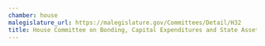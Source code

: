 ```yaml
---
chamber: house
malegislature_url: https://malegislature.gov/Committees/Detail/H32
title: House Committee on Bonding, Capital Expenditures and State Assets
---
```


